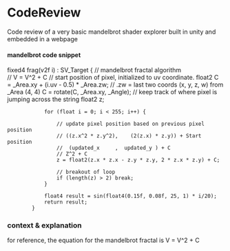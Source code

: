 # CodeReview
Code review of a very basic mandelbrot shader explorer built in unity and embedded in a webpage


#### mandelbrot code snippet ####

fixed4 frag(v2f i) : SV_Target
            {
                 // mandelbrot fractal algorithm  
                // V = V^2 + C
                // start position of pixel, initialized to uv coordinate. 
                float2 C = _Area.xy + (i.uv - 0.5) * _Area.zw; // .zw = last two coords (x, y, z, w) from _Area (4, 4) 
                C = rotate(C, _Area.xy, _Angle);
                // keep track of where pixel is jumping across the string
                float2 z;

                for (float i = 0; i < 255; i++) {

                    // update pixel position based on previous pixel position 
                    // ((z.x^2 * z.y^2),    (2(z.x) * z.y)) + Start position
                    //  (updated_x     ,  updated_y ) + C
                    // Z^2 + C 
                    z = float2(z.x * z.x - z.y * z.y, 2 * z.x * z.y) + C;

                    // breakout of loop
                    if (length(z) > 2) break;
                }

                float4 result = sin(float4(0.15f, 0.08f, 25, 1) * i/20);
                return result;
            }
 
 ### context & explanation ### 
 
 for reference, the equation for the mandelbrot fractal is 
 V = V^2 + C
 
 
 
 
